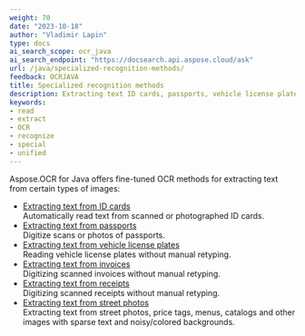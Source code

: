 ```yaml
---
weight: 70
date: "2023-10-18"
author: "Vladimir Lapin"
type: docs
ai_search_scope: ocr_java
ai_search_endpoint: "https://docsearch.api.aspose.cloud/ask"
url: /java/specialized-recognition-methods/
feedback: OCRJAVA
title: Specialized recognition methods
description: Extracting text ID cards, passports, vehicle license plates, receipts, and invoices.
keywords:
- read
- extract
- OCR
- recognize
- special
- unified
---
```


Aspose.OCR for Java offers fine-tuned OCR methods for extracting text from certain types of images:

- [Extracting text from ID cards](/ocr/java/recognition/id-card/)  
  Automatically read text from scanned or photographed ID cards.
- [Extracting text from passports](/ocr/java/recognition/passport/)  
  Digitize scans or photos of passports.
- [Extracting text from vehicle license plates](/ocr/java/recognition/car-plate/)  
  Reading vehicle license plates without manual retyping.
- [Extracting text from invoices](/ocr/java/recognition/invoice/)  
  Digitizing scanned invoices without manual retyping.
- [Extracting text from receipts](/ocr/java/recognition/receipt/)  
  Digitizing scanned receipts without manual retyping.
- [Extracting text from street photos](/ocr/java/recognition/read-text-in-wild/)  
  Extracting text from street photos, price tags, menus, catalogs and other images with sparse text and noisy/colored backgrounds.
